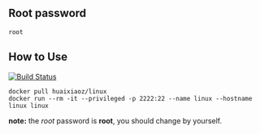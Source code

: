 ## Root password

`root`

## How to Use

[![Build Status](https://travis-ci.org/llog/linux.svg?branch=master)](https://travis-ci.org/llog/linux)

```
docker pull huaixiaoz/linux
docker run --rm -it --privileged -p 2222:22 --name linux --hostname linux linux
```

**note:** the *root* password is **root**, you should change by yourself.
